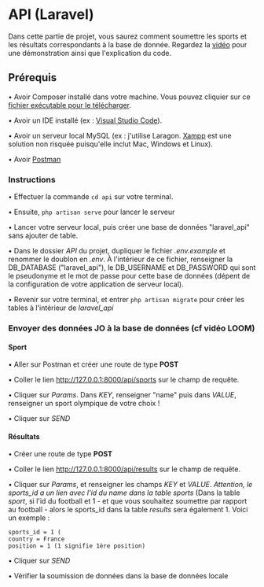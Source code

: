 # API (Laravel)

Dans cette partie de projet, vous saurez comment soumettre les sports et les résultats correspondants à la base de donnée.
Regardez la [vidéo](https://www.loom.com/share/b487ff8df1e64cdeb01c0f2929822d23) pour une démonstration ainsi que l'explication du code.

## Prérequis

• Avoir Composer installé dans votre machine. Vous pouvez cliquier sur ce [fichier exécutable pour le télécharger](https://getcomposer.org/Composer-Setup.exe).

• Avoir un IDE installé (ex : [Visual Studio Code](https://code.visualstudio.com)).

• Avoir un serveur local MySQL (ex : j'utilise Laragon. [Xampp](https://www.apachefriends.org/fr/index.html) est une solution non risquée puisqu'elle inclut Mac, Windows et Linux).

• Avoir [Postman](https://www.postman.com)

### Instructions

• Effectuer la commande `cd api` sur votre terminal.

• Ensuite, `php artisan serve` pour lancer le serveur

• Lancer votre serveur local, puis créer une base de données "laravel_api" sans ajouter de table.

• Dans le dossier *API* du projet, dupliquer le fichier *.env.example* et renommer le doublon en *.env*. À l'intérieur de ce fichier, renseigner la DB_DATABASE ("laravel_api"), le DB_USERNAME et DB_PASSWORD qui sont le pseudonyme et le mot de passe pour cette base de données (dépent de la configuration de votre application de serveur local).

• Revenir sur votre terminal, et entrer `php artisan migrate` pour créer les tables à l'intérieur de *laravel_api*

### Envoyer des données JO à la base de données (cf vidéo LOOM)

#### Sport

• Aller sur Postman et créer une route de type **POST**

• Coller le lien http://127.0.0.1:8000/api/sports sur le champ de requête.

• Cliquer sur *Params*. Dans *KEY*, renseigner "name" puis dans *VALUE*, renseigner un sport olympique de votre choix !

• Cliquer sur *SEND*

#### Résultats

• Créer une route de type **POST**

• Coller le lien http://127.0.0.1:8000/api/results sur le champ de requête.

• Cliquer sur *Params*, et renseigner les champs *KEY* et *VALUE*. _Attention, le sports_id a un lien avec l'id du name dans la table sports_ (Dans la table *sport*, si l'id du football et 1 - et que vous souhaitez soumettre par rapport au football - alors le sports_id dans la table *results* sera également 1. Voici un exemple :

```
sports_id = 1 (
country = France
position = 1 (1 signifie 1ère position)
```

• Cliquer sur *SEND*

• Vérifier la soumission de données dans la base de données locale

